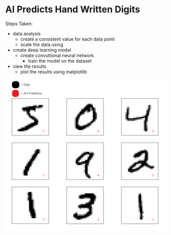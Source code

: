 # AI Predicts Hand Written Digits

Steps Taken:
* data analysis
    * create a consistent value for each data point
    * scale the data using
* create deep learning model
    * create convultional neural network
        * train the model on the dataset
* view the results
    * plot the results using matplotlib

<img src='img.png'>
